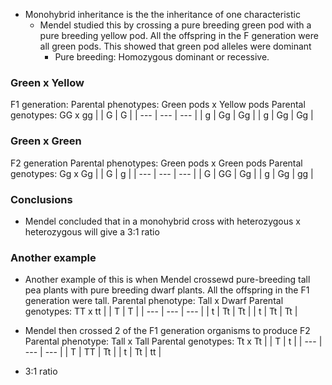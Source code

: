- Monohybrid inheritance is the the inheritance of one characteristic
    - Mendel studied this by crossing a pure breeding green pod with a pure breeding yellow pod. All the offspring in the F generation were all green pods. This showed that green pod alleles were dominant 
        - Pure breeding: Homozygous dominant or recessive.

### Green x Yellow
F1 generation:
Parental phenotypes: Green pods x Yellow pods
Parental genotypes: GG x gg
|     | G   | G   |
| --- | --- | --- |
| g   | Gg  | Gg  |
| g   | Gg  | Gg  | 

### Green x Green
F2 generation
Parental phenotypes: Green pods x Green pods
Parental genotypes: Gg x Gg
|     | G   | g   |
| --- | --- | --- |
| G   | GG  | Gg  |
| g   | Gg  | gg  | 

### Conclusions
- Mendel concluded that in a monohybrid cross with heterozygous x heterozygous will give a 3:1 ratio

### Another example
- Another example of this is when Mendel crossewd pure-breeding tall pea plants with pure breeding dwarf plants. All the offspring in the F1 generation were tall.
Parental phenotype: Tall x Dwarf
Parental genotypes: TT x tt
|     | T   | T   |
| --- | --- | --- |
| t   | Tt  | Tt  |
| t   | Tt  | Tt  |   

- Mendel then crossed 2 of the F1 generation organisms to produce F2
Parental phenotype: Tall x Tall
Parental genotypes: Tt x Tt
|     | T   | t   |
| --- | --- | --- |
| T   | TT  | Tt  |
| t   | Tt  | tt  |
- 3:1 ratio
